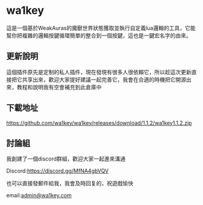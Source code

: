 # wa1key

這是一個基於WeakAuras的魔獸世界狀態獲取並執行自定義lua邏輯的工具，它能幫你把複雜的邏輯按鍵循環簡單的整合到一個按鍵，這也是一鍵宏名字的由來。

## 更新說明

這個插件原先是定制的私人插件，現在發現有很多人很依賴它，所以趁這次更新直接把它共享出來，歡迎大家提好建議一起完善它，我會在合適的時機把它開源出來，教程和說明我有空會補充到此倉庫中

## 下載地址

https://github.com/wa1key/wa1key/releases/download/1.1.2/wa1key1.1.2.zip

## 討論組

我創建了一個discord群組，歡迎大家一起進來溝通

Discord:https://discord.gg/MfNA4gbVQV

也可以直接發郵件給我，我會及時回复的，祝遊戲愉快

email:admin@wa1key.com
